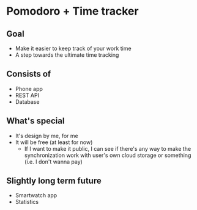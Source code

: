 # Pomodoro + Time tracker

## Goal

- Make it easier to keep track of your work time
- A step towards the ultimate time tracking

## Consists of

- Phone app
- REST API
- Database

## What's special

- It's design by me, for me
- It will be free (at least for now)
  - If I want to make it public, I can see if there's any way to make the
  synchronization work with user's own cloud storage or something (i.e. I don't
  wanna pay)

## Slightly long term future

- Smartwatch app
- Statistics
